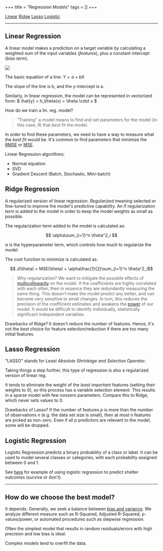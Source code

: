 +++
title = "Regression Models"
tags = []
+++

<!-- Outline: basic definition, how it's calculated, validation/error measurement, examples, what's good for (use cases) -->

[Linear](#linear-regression)
[Ridge](#ridge-regression)
[Lasso](#lasso-regression)
[Logistic](#logistic-regression)



---

## Linear Regression
 
A linear model makes a prediction on a target variable by calculating a weighted sum of the input variables (*features*), plus a constant intercept (*bias term*).

![](https://upload.wikimedia.org/wikipedia/commons/thumb/3/3a/Linear_regression.svg/1200px-Linear_regression.svg.png) 

The basic equation of a line: $Y = a + bX$ 

The slope of the line is b, and the y-intercept is a.

Similarly, in linear regression, the model can be represented in vectorized form:
$ \hat{y} = h_\theta(x) = \theta \cdot x $


How do we train a lin. reg. model?

> "Training" a model means to find and set parameters for the model (in this case, $\theta$) that *best* fit the model.

In order to find these parameters, we need to have a way to measure what the *best fit* would be. It's common to find parameters that minimize the [RMSE](https://en.wikipedia.org/wiki/Root-mean-square_deviation) or [MSE](https://en.wikipedia.org/wiki/Mean_squared_error).

Linear Regression algorithms:
- Normal equation
- SVD
- Gradient Descent (Batch, Stochastic, Mini-batch)

## Ridge Regression

A regularized version of linear regression. *Regularized* meaning selected or fine-tuned to improve the model's predictive capability. An $l1$ regularization term is added to the model in order to keep the model weights as small as possible. 

The regularization term added to the model is calculated as:

$$ \alpha\sum_{i=1}^n \theta^2_i $$

$\alpha$ is the hyperparameter term, which controls how much to regularize the model.

The cost function to minimize is calculated as:

$$ J(\theta) = MSE(\theta) + \alpha\frac{1}{2}\sum_{i=1}^n \theta^2_i$$


> Why regularization? We want to mitigate the possible effects of [multicollinearity](https://en.wikipedia.org/wiki/Multicollinearity) on the model. If the coefficients are highly correlated with each other, then in essence they are redundantly measuring the same thing. This doesn't make the model predict any better, and can become very sensitive to small changes. In turn, this reduces the precision of the coefficient estimates and weakens the [power](https://en.wikipedia.org/wiki/Power_of_a_test) of our model. It would be difficult to identify individually, statistically significant independent variables.

Drawbacks of Ridge? It doesn't reduce the number of features. Hence, it's not the best choice for feature selection/reduction if there are too many initial features.


## Lasso Regression

"LASSO" stands for *Least Absolute Shrinkage and Selection Operator*.

Taking things a step further, this type of regression is also a regularized version of linear reg. 

It tends to eliminate the weight of the *least important* features (setting their weights to 0), so this process has a variable selection element. This results in a sparse model with few nonzero parameters. Compare this to Ridge, which never sets values to 0. 

Drawbacks of Lasso? If the number of features *p* is more than the number of observations *n* (e.g. the data set size is small), then at most n features are picked as non-zero. Even if all *p* predictors are relevant to the model, some will be dropped.


## Logistic Regression
 
Logistic Regression predicts a binary probability of a class or label. It can be used to model several classes or categories, with each probability assigned between 0 and 1. 

See [here](/shelter) for example of using logistic regression to predict shelter outcomes (survive or don't).





---

## How do we choose the best model?
It depends. Generally, we seek a balance between [bias and variance](https://en.wikipedia.org/wiki/Bias%E2%80%93variance_tradeoff). We analyze different measure such as R-Squared, Adjusted R-Squared, p-values/power, or automated procedures such as stepwise regression.

Often the simplest model that results in random residuals/errors with high precision and low bias is ideal.
 
Complex models tend to overfit the data.



 